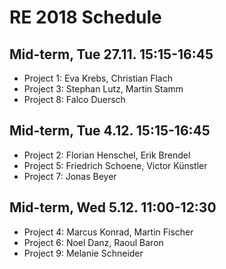 # RE 2018 Schedule



## Mid-term, Tue 27.11. 15:15-16:45

- Project 1: Eva Krebs, Christian Flach
- Project 3: Stephan Lutz, Martin Stamm
- Project 8: Falco Duersch

## Mid-term, Tue 4.12. 15:15-16:45

- Project 2: Florian Henschel, Erik Brendel
- Project 5: Friedrich Schoene,  Victor Künstler
- Project 7: Jonas Beyer

## Mid-term, Wed 5.12. 11:00-12:30
  
- Project 4: Marcus Konrad, Martin Fischer
- Project 6: Noel Danz, Raoul Baron
- Project 9: Melanie Schneider   
